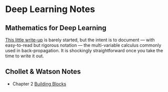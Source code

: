 # Deep Learning Notes

## Mathematics for Deep Learning

[This little write-up](./mma-notes/MathematicsForDeepLearning.nb.pdf) is barely started, but the intent is to document &mdash; with easy-to-read but rigorous notation &mdash; the multi-variable calculus commonly used in back-propagation. It is shockingly straightforward once you take the time to write it out.

## Chollet &amp; Watson Notes

* Chapter 2 [Building Blocks](./chollet-watson/cw_ch02-building_blocks.py)
